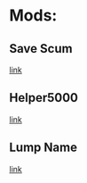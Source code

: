 # Mods:
## Save Scum
[link](https://jn8416.github.io/CookieClicker/savescum/main.js)

## Helper5000
[link](https://jn8416.github.io/CookieClicker/helper5000/main.js)

## Lump Name
[link](https://jn8416.github.io/CookieClicker/lumpname/main.js)
